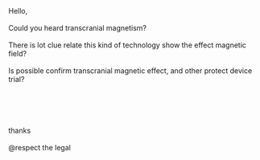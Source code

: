 <br>
<br>
<br>
Hello,<br>
<br>
Could you heard transcranial magnetism? <br>
<br>
There is lot clue relate this kind of technology show the effect magnetic field? <br>
<br>
Is possible confirm transcranial magnetic effect, and other protect device trial?<br>
<br>
<br>
<br>
<br>
<br>
thanks<br>
<br>
@respect the legal<br>
